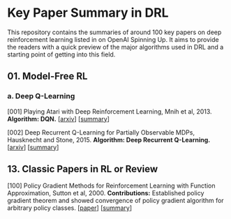 # Key Paper Summary in DRL

This repository contains the summaries of around 100 key papers on deep reinforcement learning listed in on OpenAI Spinning Up. It aims to provide the readers with a quick preview of the major algorithms used in DRL and a starting point of getting into this field.

## 01. Model-Free RL

### a. Deep Q-Learning

[001] Playing Atari with Deep Reinforcement Learning, Mnih et al, 2013. **Algorithm: DQN.** [[arxiv](https://arxiv.org/abs/1312.5602v1)] [[summary](https://github.com/kmdanielduan/Key-Paper-Summary-in-DRL/blob/master/01.%20Model-Free%20RL/%5B001%5D%20Playing%20Atari%20with%20Deep%20Reinforcement%20Learning.md)]

[002] Deep Recurrent Q-Learning for Partially Observable MDPs, Hausknecht and Stone, 2015. **Algorithm: Deep Recurrent Q-Learning.** [[arxiv](https://arxiv.org/abs/1507.06527)] [[summary](https://github.com/kmdanielduan/Key-Paper-Summary-in-DRL/blob/master/01.%20Model-Free%20RL/%5B002%5D%20Deep%20Recurrent%20Q-Learning%20for%20Partially%20Observable%20MDPs.md)]

## 13. Classic Papers in RL or Review

[100] Policy Gradient Methods for Reinforcement Learning with Function Approximation, Sutton et al, 2000. **Contributions:** Established policy gradient theorem and showed convergence of policy gradient algorithm for arbitrary policy classes. [[paper](https://papers.nips.cc/paper/1713-policy-gradient-methods-for-reinforcement-learning-with-function-approximation.pdf)] [[summary](https://github.com/kmdanielduan/Key-Paper-Summary-in-DRL/blob/master/13.%20Classic%20Papers%20in%20RL%20or%20Review/%5B100%5D%20Policy%20Gradient%20Methods%20for%20Reinforcement%20Learning%20with%20Function%20Approximation.md)]
